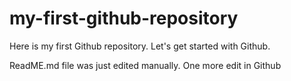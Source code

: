 # my-first-github-repository
Here is my first Github repository. Let's get started with Github. 

ReadME.md file was just edited manually. One more edit in Github
